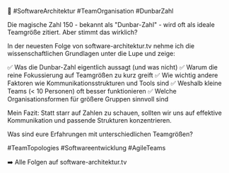 🎯 #SoftwareArchitektur #TeamOrganisation #DunbarZahl

Die magische Zahl 150 - bekannt als "Dunbar-Zahl" - wird oft als ideale Teamgröße zitiert. Aber stimmt das wirklich? 

In der neuesten Folge von software-architektur.tv nehme ich die wissenschaftlichen Grundlagen unter die Lupe und zeige:

✅ Was die Dunbar-Zahl eigentlich aussagt (und was nicht)
✅ Warum die reine Fokussierung auf Teamgrößen zu kurz greift
✅ Wie wichtig andere Faktoren wie Kommunikationsstrukturen und Tools sind
✅ Weshalb kleine Teams (< 10 Personen) oft besser funktionieren
✅ Welche Organisationsformen für größere Gruppen sinnvoll sind

Mein Fazit: Statt starr auf Zahlen zu schauen, sollten wir uns auf effektive Kommunikation und passende Strukturen konzentrieren. 

Was sind eure Erfahrungen mit unterschiedlichen Teamgrößen? 

#TeamTopologies #Softwareentwicklung #AgileTeams

➡️ Alle Folgen auf software-architektur.tv